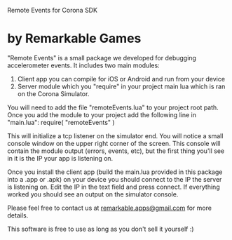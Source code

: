 Remote Events for Corona SDK

by Remarkable Games
============
"Remote Events" is a small package we developed for debugging accelerometer events.
It includes two main modules:
1. Client app you can compile for iOS or Android and run from your device
2. Server module which you "require" in your project main lua which is ran on the Corona Simulator.

You will need to add the file "remoteEvents.lua" to your project root path.
Once you add the module to your project add the following line in "main.lua":
require( "remoteEvents" )

This will initialize a tcp listener on the simulator end. You will notice a small console window on the upper right corner of the screen.
This console will contain the module output (errors, events, etc), but the first thing you'll see in it is the IP your app is listening on.

Once you install the client app (build the main.lua provided in this package into a .app or .apk) on your device you should connect to the IP the server is listening on.
Edit the IP in the text field and press connect. If everything worked you should see an output on the simulator console.

Please feel free to contact us at remarkable.apps@gmail.com for more details.

This software is free to use as long as you don't sell it yourself :)
